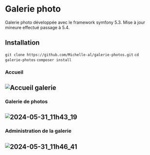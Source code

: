 # Galerie photo
Galerie photo développée avec le framework symfony 5.3.
Mise à jour mineure effectué passage à 5.4.

## Installation
`git clone https://github.com/Michelle-al/galerie-photos.git`
`cd galerie-photos`
`composer install`

### Accueil
![Accueil galerie](https://github.com/Michelle-al/galerie-photos/assets/51328399/18f035ca-3e5e-475c-8b42-c67337d4907e)  
----------------------------------------------------------------------------------------------------------------------

### Galerie de photos
![2024-05-31_11h43_19](https://github.com/Michelle-al/galerie-photos/assets/51328399/f6ccc4c3-555b-46aa-8373-ec93188ecead) 
----------------------------------------------------------------------------------------------------------------------

### Administration de la galerie
![2024-05-31_11h46_41](https://github.com/Michelle-al/galerie-photos/assets/51328399/21098d12-6018-4614-bf8c-df9177e5ab63) 
----------------------------------------------------------------------------------------------------------------------


